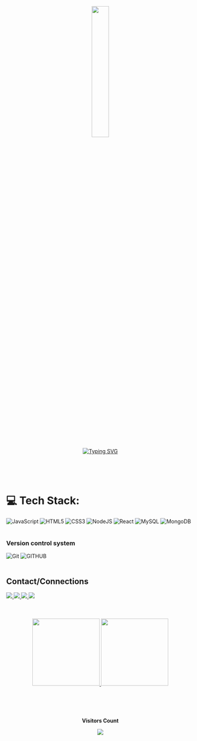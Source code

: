 <!--
**RaphaelGMoreira/RaphaelGMoreira** is a ✨ _special_ ✨ repository because its `README.md` (this file) appears on your GitHub profile.

Here are some ideas to get you started:

- 🔭 I’m currently working on ...
- 🌱 I’m currently learning ...
- 👯 I’m looking to collaborate on ...
- 🤔 I’m looking for help with ...
- 💬 Ask me about ...
- 📫 How to reach me: ...
- 😄 Pronouns: ...
- ⚡ Fun fact: ...
-->

<div align="center">
<img width=30% src="https://gifs.eco.br/wp-content/uploads/2022/10/gif-de-informatica-44.gif"/>

[![Typing SVG](https://readme-typing-svg.herokuapp.com/?color=00bfbf&size=35&center=true&vCenter=true&width=1000&lines=HELLO,+my+name+is+Raphael+Gimenes+Moreira;I'm+29+years+old;I+from+São+Paulo,+SP;I+study+it+Centro+Universitário+Adventista+de+São+Paulo;Welcome!+:%29)](https://git.io/typing-svg)
</div>
<br><br><br>

# 💻 Tech Stack:
![JavaScript](https://img.shields.io/badge/javascript-%23323330.svg?style=for-the-badge&logo=javascript&logoColor=%23F7DF1E) ![HTML5](https://img.shields.io/badge/html5-%23E34F26.svg?style=for-the-badge&logo=html5&logoColor=white) ![CSS3](https://img.shields.io/badge/css3-%231572B6.svg?style=for-the-badge&logo=css3&logoColor=white) ![NodeJS](https://img.shields.io/badge/node.js-6DA55F?style=for-the-badge&logo=node.js&logoColor=white) ![React](https://img.shields.io/badge/react-%2320232a.svg?style=for-the-badge&logo=react&logoColor=%2361DAFB) ![MySQL](https://img.shields.io/badge/mysql-%2300f.svg?style=for-the-badge&logo=mysql&logoColor=white) ![MongoDB](https://img.shields.io/badge/MongoDB-%234ea94b.svg?style=for-the-badge&logo=mongodb&logoColor=white) 
<br><br>  

### Version control system
![Git](https://img.shields.io/badge/git-%23F05033.svg?style=for-the-badge&logo=git&logoColor=white)
![GITHUB](https://img.shields.io/badge/GitHub-161B22?style=for-the-badge&logo=github&logoColor=white)
<br><br>
## Contact/Connections
<div>
  <a href="mailto:raphaelgimenesmoreira@gmail.com" target="_blank">
    <img src="https://img.shields.io/badge/Gmail-D93025?style=for-the-badge&logo=gmail&logoColor=white" target="_blank">
  </a>
  <a href="https://www.linkedin.com/in/raphael-moreira-9a0a4963/" target="_blank">
    <img src="https://img.shields.io/badge/Linkedin-0A66C2?style=for-the-badge&logo=LINKEDIN&logoColor=white" target="_blank">
  </a>
  <a href="https://www.instagram.com/raphaelgimenesmoreira/" target="_blank">
    <img src="https://img.shields.io/badge/Instagram-D03475?style=for-the-badge&logo=instagram&logoColor=white" target="_blank">
  </a>
    <a href="https://www.facebook.com/raphael.gimenesmoreira" target="_blank">
    <img src="https://img.shields.io/badge/FaceBook-3494d0?style=for-the-badge&logo=FaceBook&logoColor=white" target="_blank">
  </a>
</div>
<br><br><br>

<div align="center">
  <a href="https://github.com/RaphaelGMoreira/">
    <img loading="lazy" height="180em" src="https://github-readme-stats.vercel.app/api?username=RaphaelGMoreira&show_icons=true&theme=dracula&include_all_commits=true&count_private=true"/>
  </a>
  <a href="https://github.com/RaphaelGMoreira/">
    <img loading="lazy" height="180em" src="https://github-readme-stats.vercel.app/api/top-langs/?username=RaphaelGMoreira&layout=compact&langs_count=7&theme=dracula"/>
  </a>
</div>
<br><br><br>

<div align="center">
<br><p align="centre"><b>Visitors Count</b></p>  
<p align="center"><img align="center" src="https://profile-counter.glitch.me/%7BRaphaelGMoreira%7D/count.svg" /></p> 
<br></div>
